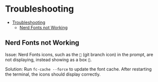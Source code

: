 # Troubleshooting

- [Troubleshooting](#troubleshooting)
  - [Nerd Fonts not Working](#nerd-fonts-not-working)

## Nerd Fonts not Working

<!-- TODO: Once HTML docs are implemented they will also need to use a nerd font -->

Issue: Nerd Fonts icons, such as the `` (git branch icon) in the prompt, are
not displaying, instead showing as a box ▯.

Solution: Run `fc-cache --force` to update the font cache. After restarting the
terminal, the icons should display correctly.
